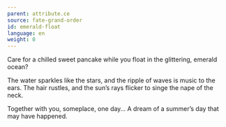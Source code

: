 ```yaml
---
parent: attribute.ce
source: fate-grand-order
id: emerald-float
language: en
weight: 0
---
```


Care for a chilled sweet pancake while you float in the glittering, emerald ocean?

The water sparkles like the stars, and the ripple of waves is music to the ears. The hair rustles, and the sun’s rays flicker to singe the nape of the neck.

Together with you, someplace, one day…
A dream of a summer’s day that may have happened.
